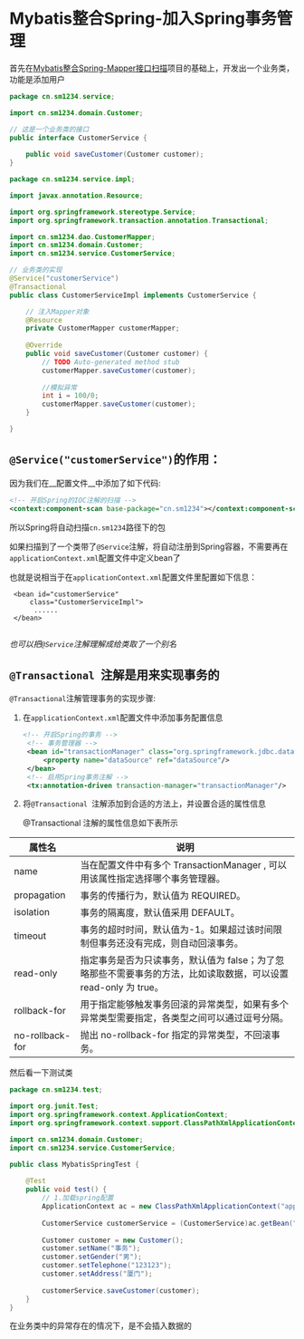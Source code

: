 Mybatis整合Spring-加入Spring事务管理
===

首先在[Mybatis整合Spring-Mapper接口扫描](../Mybatis整合Spring-Mapper接口扫描)项目的基础上，开发出一个业务类，
功能是添加用户

```java
package cn.sm1234.service;

import cn.sm1234.domain.Customer;

// 这是一个业务类的接口
public interface CustomerService {
	
	public void saveCustomer(Customer customer);
}
```



```java
package cn.sm1234.service.impl;

import javax.annotation.Resource;

import org.springframework.stereotype.Service;
import org.springframework.transaction.annotation.Transactional;

import cn.sm1234.dao.CustomerMapper;
import cn.sm1234.domain.Customer;
import cn.sm1234.service.CustomerService;

// 业务类的实现
@Service("customerService")
@Transactional
public class CustomerServiceImpl implements CustomerService {

	// 注入Mapper对象
	@Resource
	private CustomerMapper customerMapper;
	
	@Override
	public void saveCustomer(Customer customer) {
		// TODO Auto-generated method stub
		customerMapper.saveCustomer(customer);
		
		//模拟异常
		int i = 100/0;
		customerMapper.saveCustomer(customer);
	}

}

```

`@Service("customerService")`的作用：
---

因为我们在__配置文件__中添加了如下代码:

```xml
<!-- 开启Spring的IOC注解的扫描 -->
<context:component-scan base-package="cn.sm1234"></context:component-scan>
```

所以Spring将自动扫描`cn.sm1234`路径下的包

如果扫描到了一个类带了`@Service`注解，将自动注册到Spring容器，不需要再在`applicationContext.xml`配置文件中定义bean了

也就是说相当于在`applicationContext.xml`配置文件里配置如下信息：

```
 <bean id="customerService"
     class="CustomerServiceImpl">
      ......    
 </bean>
 
```

_也可以把`@Service`注解理解成给类取了一个别名_

## `@Transactional `注解是用来实现事务的

`@Transactional`注解管理事务的实现步骤:

1. 在`applicationContext.xml`配置文件中添加事务配置信息

   ```xml
   <!-- 开启Spring的事务 -->
   	<!-- 事务管理器 -->
   	<bean id="transactionManager" class="org.springframework.jdbc.datasource.DataSourceTransactionManager">
   		<property name="dataSource" ref="dataSource"/>
   	</bean>
   	<!-- 启用Spring事务注解 -->
   	<tx:annotation-driven transaction-manager="transactionManager"/>
   
   ```

   

2. 将`@Transactional `注解添加到合适的方法上，并设置合适的属性信息

   @Transactional 注解的属性信息如下表所示

| 属性名           | 说明                                                         |
| ---------------- | ------------------------------------------------------------ |
| name             | 当在配置文件中有多个 TransactionManager , 可以用该属性指定选择哪个事务管理器。 |
| propagation      | 事务的传播行为，默认值为 REQUIRED。                          |
| isolation        | 事务的隔离度，默认值采用 DEFAULT。                           |
| timeout          | 事务的超时时间，默认值为-1。如果超过该时间限制但事务还没有完成，则自动回滚事务。 |
| read-only        | 指定事务是否为只读事务，默认值为 false；为了忽略那些不需要事务的方法，比如读取数据，可以设置 read-only 为 true。 |
| rollback-for     | 用于指定能够触发事务回滚的异常类型，如果有多个异常类型需要指定，各类型之间可以通过逗号分隔。 |
| no-rollback- for | 抛出 no-rollback-for 指定的异常类型，不回滚事务。            |

然后看一下测试类

```java
package cn.sm1234.test;

import org.junit.Test;
import org.springframework.context.ApplicationContext;
import org.springframework.context.support.ClassPathXmlApplicationContext;

import cn.sm1234.domain.Customer;
import cn.sm1234.service.CustomerService;

public class MybatisSpringTest {
	
	@Test
	public void test() {
		// 1.加载spring配置
		ApplicationContext ac = new ClassPathXmlApplicationContext("applicationContext.xml");
		
		CustomerService customerService = (CustomerService)ac.getBean("customerService");
		
		Customer customer = new Customer();
		customer.setName("事务");
		customer.setGender("男");
		customer.setTelephone("123123");
		customer.setAddress("厦门");
		
		customerService.saveCustomer(customer);
	}
}

```

在业务类中的异常存在的情况下，是不会插入数据的